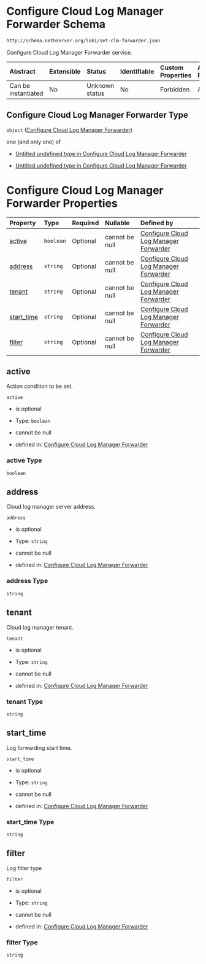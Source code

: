 # Configure Cloud Log Manager Forwarder Schema

```txt
http://schema.nethserver.org/loki/set-clm-forwarder.json
```

Configure Cloud Log Manager Forwarder service.

| Abstract            | Extensible | Status         | Identifiable | Custom Properties | Additional Properties | Access Restrictions | Defined In                                                                   |
| :------------------ | :--------- | :------------- | :----------- | :---------------- | :-------------------- | :------------------ | :--------------------------------------------------------------------------- |
| Can be instantiated | No         | Unknown status | No           | Forbidden         | Allowed               | none                | [set-clm-forwarder.json](loki/set-clm-forwarder.json "open original schema") |

## Configure Cloud Log Manager Forwarder Type

`object` ([Configure Cloud Log Manager Forwarder](set-clm-forwarder.md))

one (and only one) of

* [Untitled undefined type in Configure Cloud Log Manager Forwarder](set-clm-forwarder-oneof-0.md "check type definition")

* [Untitled undefined type in Configure Cloud Log Manager Forwarder](set-clm-forwarder-oneof-1.md "check type definition")

# Configure Cloud Log Manager Forwarder Properties

| Property                   | Type      | Required | Nullable       | Defined by                                                                                                                                                            |
| :------------------------- | :-------- | :------- | :------------- | :-------------------------------------------------------------------------------------------------------------------------------------------------------------------- |
| [active](#active)          | `boolean` | Optional | cannot be null | [Configure Cloud Log Manager Forwarder](set-clm-forwarder-properties-active.md "http://schema.nethserver.org/loki/set-clm-forwarder.json#/properties/active")         |
| [address](#address)        | `string`  | Optional | cannot be null | [Configure Cloud Log Manager Forwarder](set-clm-forwarder-properties-address.md "http://schema.nethserver.org/loki/set-clm-forwarder.json#/properties/address")       |
| [tenant](#tenant)          | `string`  | Optional | cannot be null | [Configure Cloud Log Manager Forwarder](set-clm-forwarder-properties-tenant.md "http://schema.nethserver.org/loki/set-clm-forwarder.json#/properties/tenant")         |
| [start\_time](#start_time) | `string`  | Optional | cannot be null | [Configure Cloud Log Manager Forwarder](set-clm-forwarder-properties-start_time.md "http://schema.nethserver.org/loki/set-clm-forwarder.json#/properties/start_time") |
| [filter](#filter)          | `string`  | Optional | cannot be null | [Configure Cloud Log Manager Forwarder](set-clm-forwarder-properties-filter.md "http://schema.nethserver.org/loki/set-clm-forwarder.json#/properties/filter")         |

## active

Action condition to be set.

`active`

* is optional

* Type: `boolean`

* cannot be null

* defined in: [Configure Cloud Log Manager Forwarder](set-clm-forwarder-properties-active.md "http://schema.nethserver.org/loki/set-clm-forwarder.json#/properties/active")

### active Type

`boolean`

## address

Cloud log manager server address.

`address`

* is optional

* Type: `string`

* cannot be null

* defined in: [Configure Cloud Log Manager Forwarder](set-clm-forwarder-properties-address.md "http://schema.nethserver.org/loki/set-clm-forwarder.json#/properties/address")

### address Type

`string`

## tenant

Cloud log manager tenant.

`tenant`

* is optional

* Type: `string`

* cannot be null

* defined in: [Configure Cloud Log Manager Forwarder](set-clm-forwarder-properties-tenant.md "http://schema.nethserver.org/loki/set-clm-forwarder.json#/properties/tenant")

### tenant Type

`string`

## start\_time

Log forwarding start time.

`start_time`

* is optional

* Type: `string`

* cannot be null

* defined in: [Configure Cloud Log Manager Forwarder](set-clm-forwarder-properties-start_time.md "http://schema.nethserver.org/loki/set-clm-forwarder.json#/properties/start_time")

### start\_time Type

`string`

## filter

Log filter type

`filter`

* is optional

* Type: `string`

* cannot be null

* defined in: [Configure Cloud Log Manager Forwarder](set-clm-forwarder-properties-filter.md "http://schema.nethserver.org/loki/set-clm-forwarder.json#/properties/filter")

### filter Type

`string`
